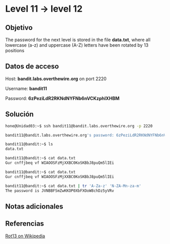 # Level 11 -> level 12

## Objetivo

The password for the next level is stored in the file **data.txt**, where all lowercase (a-z) and uppercase (A-Z) letters have been rotated by 13 positions

## Datos de acceso

Host: **bandit.labs.overthewire.org** on port 2220

Username: **bandit11**

Password: **6zPeziLdR2RKNdNYFNb6nVCKzphlXHBM**

## Solución

```bash
hone@Unidad03:~$ ssh bandit11@bandit.labs.overthewire.org -p 2220
```

```bash
bandit11@bandit.labs.overthewire.org's password: 6zPeziLdR2RKNdNYFNb6nVCKzphlXHBM 
```

```bash
bandit11@bandit:~$ ls
data.txt
```

```bash
bandit11@bandit:~$ cat data.txt 
Gur cnffjbeq vf WIAOOSFzMjXXBC0KoSKBbJ8puQm5lIEi
```

```bash
bandit11@bandit:~$ cat data.txt 
Gur cnffjbeq vf WIAOOSFzMjXXBC0KoSKBbJ8puQm5lIEi
```

```bash
bandit11@bandit:~$ cat data.txt | tr 'A-Za-z' 'N-ZA-Mn-za-m'
The password is JVNBBFSmZwKKOP0XbFXOoW8chDz5yVRv
```

## Notas adicionales

## Referencias

[Rot13 on Wikipedia](https://en.wikipedia.org/wiki/Rot13)
